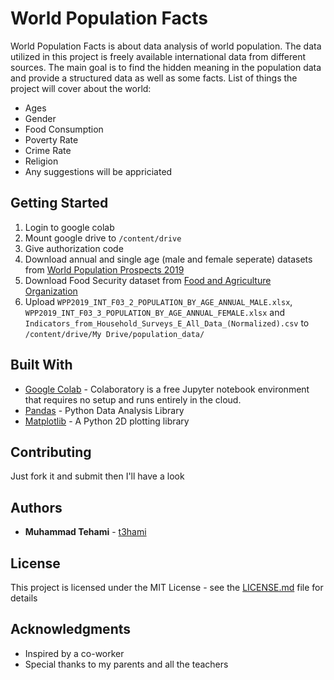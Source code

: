 # World Population Facts

World Population Facts is about data analysis of world population. The data utilized in this project is freely available international data from different sources. The main goal is to find the hidden meaning in the population data and provide a structured data as well as some facts. List of things the project will cover about the world:
* Ages
* Gender
* Food Consumption
* Poverty Rate
* Crime Rate
* Religion
* Any suggestions will be appriciated

## Getting Started

1. Login to google colab
2. Mount google drive to `/content/drive`
3. Give authorization code
4. Download annual and single age (male and female seperate) datasets from [World Population Prospects 2019](https://population.un.org/wpp/Download/Standard/Interpolated/)
5. Download Food Security dataset from [Food and Agriculture Organization](http://www.fao.org/faostat/en/#data/HS)
6. Upload `WPP2019_INT_F03_2_POPULATION_BY_AGE_ANNUAL_MALE.xlsx`, `WPP2019_INT_F03_3_POPULATION_BY_AGE_ANNUAL_FEMALE.xlsx` and `Indicators_from_Household_Surveys_E_All_Data_(Normalized).csv` to `/content/drive/My Drive/population_data/`

## Built With

* [Google Colab](https://colab.research.google.com/) - Colaboratory is a free Jupyter notebook environment that requires no setup and runs entirely in the cloud.
* [Pandas](https://pandas.pydata.org/) - Python Data Analysis Library
* [Matplotlib](https://matplotlib.org/) - A Python 2D plotting library

## Contributing

Just fork it and submit then I'll have a look

## Authors

* **Muhammad Tehami** - [t3hami](https://github.com/t3hami)

## License

This project is licensed under the MIT License - see the [LICENSE.md](LICENSE.md) file for details

## Acknowledgments

* Inspired by a co-worker 
* Special thanks to my parents and all the teachers
